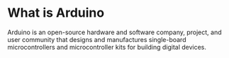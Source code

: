 # What is Arduino
Arduino is an open-source hardware and software company, project, and user community that designs and manufactures single-board microcontrollers and microcontroller kits for building digital devices.
